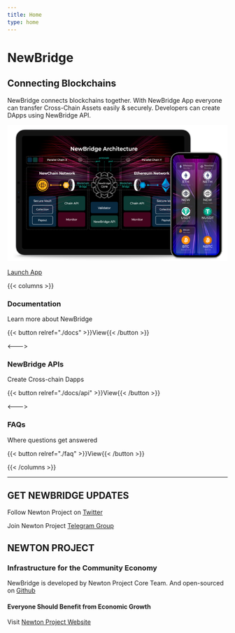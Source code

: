 ```yaml
---
title: Home
type: home
---
```


<div class="banner-s1" id="hyper-jump">
  <h1>New<span>Bridge</span></h1>
  <h2>Connecting Blockchains</h2>
  <p>NewBridge connects blockchains together. With NewBridge App everyone can transfer Cross-Chain Assets easily & securely. Developers can create DApps using NewBridge API.</p>
  <div class="launch-app">
      <img src="home-devices.png" alt="">
      <p>
        <a class="btn" href="https://app.newbridge.network">Launch App</a>
      </p>
  </div>
</div>

<div class="banner-s2">

{{< columns >}}

<i class="nf nf-fa-file_text_o"></i>

### Documentation

Learn more about NewBridge

{{< button relref="./docs" >}}View{{< /button >}}

<--->

<i class="nf nf-fa-code"></i>

### NewBridge APIs

Create Cross-chain Dapps

{{< button relref="./docs/api" >}}View{{< /button >}}

<--->

<i class="nf nf-fa-question_circle_o"></i>

### FAQs

Where questions get answered

{{< button relref="./faq" >}}View{{< /button >}}

{{< /columns >}}

</div>

---

## GET NEWBRIDGE UPDATES

Follow Newton Project on <a href="https://www.twitter.com/newton_project/" rel="noreferrer" target="_blank">Twitter</a>

Join Newton Project <a href="https://www.twitter.com/newton_project/" rel="noreferrer" target="_blank">Telegram Group</a>

## NEWTON PROJECT

### Infrastructure for the Community Economy

NewBridge is developed by Newton Project Core Team. And open-sourced on <a href="https://github.com/newtonproject/newbridge.network" rel="noreferrer" target="_blank">Github</a>

#### Everyone Should Benefit from Economic Growth

Visit [Newton Project Website](https://www.newtonproject.org)
